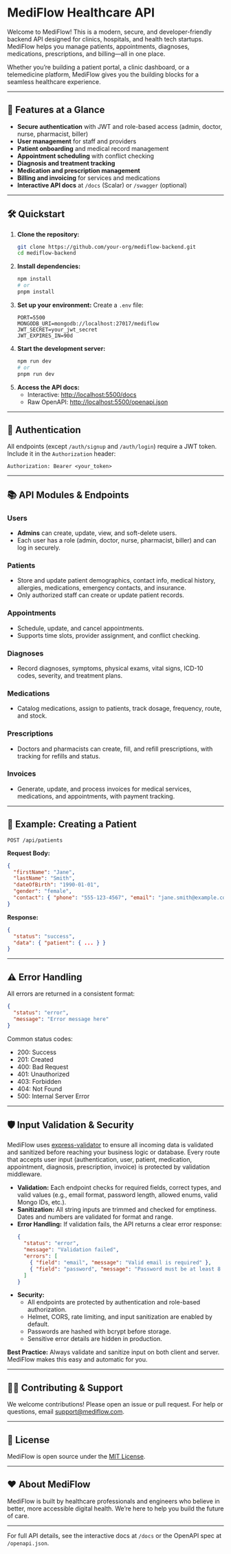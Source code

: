 # MediFlow Healthcare API

Welcome to MediFlow! This is a modern, secure, and developer-friendly backend API designed for clinics, hospitals, and health tech startups. MediFlow helps you manage patients, appointments, diagnoses, medications, prescriptions, and billing—all in one place.

Whether you’re building a patient portal, a clinic dashboard, or a telemedicine platform, MediFlow gives you the building blocks for a seamless healthcare experience.

---

## 🚀 Features at a Glance
- **Secure authentication** with JWT and role-based access (admin, doctor, nurse, pharmacist, biller)
- **User management** for staff and providers
- **Patient onboarding** and medical record management
- **Appointment scheduling** with conflict checking
- **Diagnosis and treatment tracking**
- **Medication and prescription management**
- **Billing and invoicing** for services and medications
- **Interactive API docs** at `/docs` (Scalar) or `/swagger` (optional)

---

## 🛠️ Quickstart

1. **Clone the repository:**
   ```bash
   git clone https://github.com/your-org/mediflow-backend.git
   cd mediflow-backend
   ```
2. **Install dependencies:**
   ```bash
   npm install
   # or
   pnpm install
   ```
3. **Set up your environment:**
   Create a `.env` file:
   ```env
   PORT=5500
   MONGODB_URI=mongodb://localhost:27017/mediflow
   JWT_SECRET=your_jwt_secret
   JWT_EXPIRES_IN=90d
   ```
4. **Start the development server:**
   ```bash
   npm run dev
   # or
   pnpm run dev
   ```
5. **Access the API docs:**
   - Interactive: [http://localhost:5500/docs](http://localhost:5500/docs)
   - Raw OpenAPI: [http://localhost:5500/openapi.json](http://localhost:5500/openapi.json)

---

## 🔐 Authentication
All endpoints (except `/auth/signup` and `/auth/login`) require a JWT token. Include it in the `Authorization` header:
```
Authorization: Bearer <your_token>
```

---

## 📚 API Modules & Endpoints

### Users
- **Admins** can create, update, view, and soft-delete users.
- Each user has a role (admin, doctor, nurse, pharmacist, biller) and can log in securely.

### Patients
- Store and update patient demographics, contact info, medical history, allergies, medications, emergency contacts, and insurance.
- Only authorized staff can create or update patient records.

### Appointments
- Schedule, update, and cancel appointments.
- Supports time slots, provider assignment, and conflict checking.

### Diagnoses
- Record diagnoses, symptoms, physical exams, vital signs, ICD-10 codes, severity, and treatment plans.

### Medications
- Catalog medications, assign to patients, track dosage, frequency, route, and stock.

### Prescriptions
- Doctors and pharmacists can create, fill, and refill prescriptions, with tracking for refills and status.

### Invoices
- Generate, update, and process invoices for medical services, medications, and appointments, with payment tracking.

---

## 📝 Example: Creating a Patient
```http
POST /api/patients
```
**Request Body:**
```json
{
  "firstName": "Jane",
  "lastName": "Smith",
  "dateOfBirth": "1990-01-01",
  "gender": "female",
  "contact": { "phone": "555-123-4567", "email": "jane.smith@example.com" }
}
```
**Response:**
```json
{
  "status": "success",
  "data": { "patient": { ... } }
}
```

---

## ⚠️ Error Handling
All errors are returned in a consistent format:
```json
{
  "status": "error",
  "message": "Error message here"
}
```
Common status codes:
- 200: Success
- 201: Created
- 400: Bad Request
- 401: Unauthorized
- 403: Forbidden
- 404: Not Found
- 500: Internal Server Error

---

## 🛡️ Input Validation & Security

MediFlow uses [express-validator](https://express-validator.github.io/) to ensure all incoming data is validated and sanitized before reaching your business logic or database. Every route that accepts user input (authentication, user, patient, medication, appointment, diagnosis, prescription, invoice) is protected by validation middleware.

- **Validation:** Each endpoint checks for required fields, correct types, and valid values (e.g., email format, password length, allowed enums, valid Mongo IDs, etc.).
- **Sanitization:** All string inputs are trimmed and checked for emptiness. Dates and numbers are validated for format and range.
- **Error Handling:** If validation fails, the API returns a clear error response:
  ```json
  {
    "status": "error",
    "message": "Validation failed",
    "errors": [
      { "field": "email", "message": "Valid email is required" },
      { "field": "password", "message": "Password must be at least 8 characters" }
    ]
  }
  ```
- **Security:**
  - All endpoints are protected by authentication and role-based authorization.
  - Helmet, CORS, rate limiting, and input sanitization are enabled by default.
  - Passwords are hashed with bcrypt before storage.
  - Sensitive error details are hidden in production.

**Best Practice:** Always validate and sanitize input on both client and server. MediFlow makes this easy and automatic for you.

---

## 🧑‍💻 Contributing & Support
We welcome contributions! Please open an issue or pull request. For help or questions, email [support@mediflow.com](mailto:support@mediflow.com).

---

## 📄 License
MediFlow is open source under the [MIT License](https://opensource.org/licenses/MIT).

---

## ❤️ About MediFlow
MediFlow is built by healthcare professionals and engineers who believe in better, more accessible digital health. We’re here to help you build the future of care.

---

For full API details, see the interactive docs at `/docs` or the OpenAPI spec at `/openapi.json`. 
